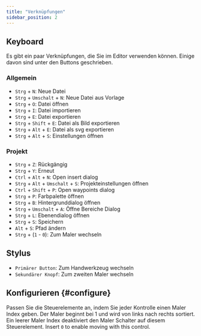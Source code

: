 ```yaml
---
title: "Verknüpfungen"
sidebar_position: 2
---
```



## Keyboard

Es gibt ein paar Verknüpfungen, die Sie im Editor verwenden können. Einige davon sind unter den Buttons geschrieben.

### Allgemein

* `Strg` + `N`: Neue Datei
* `Strg` + `Umschalt` + `N`: Neue Datei aus Vorlage
* `Strg` + `O`: Datei öffnen
* `Strg` + `I`: Datei importieren
* `Strg` + `E`: Datei exportieren
* `Strg` + `Shift` + `E`: Datei als Bild exportieren
* `Strg` + `Alt` + `E`: Datei als svg exportieren
* `Strg` + `Alt` + `S`: Einstellungen öffnen

### Projekt

* `Strg` + `Z`: Rückgängig
* `Strg` + `Y`: Erneut
* `Ctrl` + `Alt` + `N`: Open insert dialog
* `Strg` + `Alt` + `Umschalt` + `S`: Projekteinstellungen öffnen
* `Ctrl` + `Shift` + `P`: Open waypoints dialog
* `Strg` + `P`: Farbpalette öffnen
* `Strg` + `B`: Hintergrunddialog öffnen
* `Strg` + `Umschalt` + `A`: Öffne Bereiche Dialog
* `Strg` + `L`: Ebenendialog öffnen
* `Strg` + `S`: Speichern
* `Alt` + `S`: Pfad ändern
* `Strg` + (`1` - `0`): Zum Maler wechseln

## Stylus

* `Primärer Button`: Zum Handwerkzeug wechseln
* `Sekundärer Knopf`: Zum zweiten Maler wechseln

## Konfigurieren {#configure}

Passen Sie die Steuerelemente an, indem Sie jeder Kontrolle einen Maler Index geben. Der Maler beginnt bei 1 und wird von links nach rechts sortiert. Ein leerer Maler Index deaktiviert den Maler Schalter auf diesem Steuerelement. Insert `0` to enable moving with this control.

